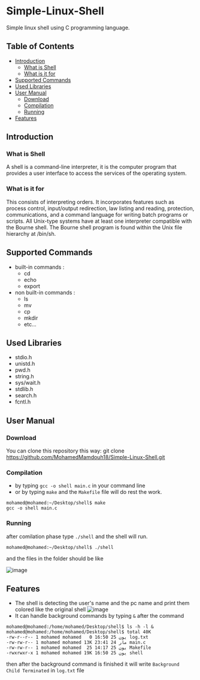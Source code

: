 # Simple-Linux-Shell
Simple linux shell using C programming language. 

## Table of Contents

- [Introduction](#Introduction)
    - [What is Shell](#What-is-Shell)
    - [What is it for](#What-is-it-for)
- [Supported Commands](#Supported-Commands)
- [Used Libraries](#Used-Libraries)
- [User Manual](#User-Manual)
    - [Download](#Download)
    - [Compilation](#Compilation)
    - [Running](#Running)
- [Features](#Features)

## Introduction
### What is Shell
A shell is a command-line interpreter, it is the computer program that provides a user interface to access the services of the operating system.
### What is it for
This consists of interpreting orders. It incorporates features such as process control, input/output redirection, law listing and reading, protection, communications, and a command language for writing batch programs or scripts. All Unix-type systems have at least one interpreter compatible with the Bourne shell. The Bourne shell program is found within the Unix file hierarchy at /bin/sh.

## Supported Commands
- built-in commands :
     - cd 
     - echo 
     - export
- non built-in commands :
    - ls
    - mv
    - cp
    - mkdir
    - etc...

## Used Libraries
- stdio.h
- unistd.h
- pwd.h
- string.h
- sys/wait.h
- stdlib.h
- search.h
- fcntl.h

## User Manual
### Download
You can clone this repository this way: git clone https://github.com/MohamedMamdouh18/Simple-Linux-Shell.git
### Compilation
- by typing `gcc -o shell main.c` in your command line
- or by typing `make` and the `Makefile` file will do rest the work.
```
mohamed@mohamed:~/Desktop/shell$ make
gcc -o shell main.c
```
### Running
after comilation phase type `./shell` and the shell will run.
```
mohamed@mohamed:~/Desktop/shell$ ./shell
```
and the files in the folder should be like

![image](https://drive.google.com/uc?export=view&id=1kVPEJcrWf4XFTwMZvG4F51X8cVhd9WQB)

## Features
- The shell is detecting the user's name and the pc name and print them colored like the original shell
![image](https://drive.google.com/uc?export=view&id=1-vklIZbIwvuJttR0ozUCHHlENWttvBzc)
- It can handle background commands by typing `&` after the command
```
mohamed@mohamed:/home/mohamed/Desktop/shell$ ls -h -l &
mohamed@mohamed:/home/mohamed/Desktop/shell$ total 40K
-rw-r--r-- 1 mohamed mohamed   0 يون 25 16:50 log.txt
-rw-rw-r-- 1 mohamed mohamed 13K مار 24 23:41 main.c
-rw-rw-r-- 1 mohamed mohamed  25 يون 25 14:17 Makefile
-rwxrwxr-x 1 mohamed mohamed 19K يون 25 16:50 shell
```
then after the background command is finished it will write `Background Child Terminated` in `log.txt` file


